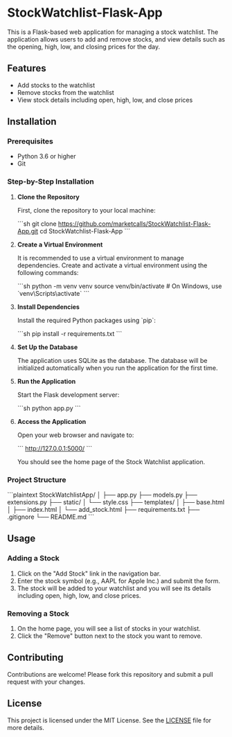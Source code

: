 
# StockWatchlist-Flask-App

This is a Flask-based web application for managing a stock watchlist. The application allows users to add and remove stocks, and view details such as the opening, high, low, and closing prices for the day.

## Features

- Add stocks to the watchlist
- Remove stocks from the watchlist
- View stock details including open, high, low, and close prices

## Installation

### Prerequisites

- Python 3.6 or higher
- Git

### Step-by-Step Installation

1. **Clone the Repository**

   First, clone the repository to your local machine:

   \`\`\`sh
   git clone https://github.com/marketcalls/StockWatchlist-Flask-App.git
   cd StockWatchlist-Flask-App
   \`\`\`

2. **Create a Virtual Environment**

   It is recommended to use a virtual environment to manage dependencies. Create and activate a virtual environment using the following commands:

   \`\`\`sh
   python -m venv venv
   source venv/bin/activate  # On Windows, use \`venv\Scripts\activate\`
   \`\`\`

3. **Install Dependencies**

   Install the required Python packages using \`pip\`:

   \`\`\`sh
   pip install -r requirements.txt
   \`\`\`

4. **Set Up the Database**

   The application uses SQLite as the database. The database will be initialized automatically when you run the application for the first time.

5. **Run the Application**

   Start the Flask development server:

   \`\`\`sh
   python app.py
   \`\`\`

6. **Access the Application**

   Open your web browser and navigate to:

   \`\`\`
   http://127.0.0.1:5000/
   \`\`\`

   You should see the home page of the Stock Watchlist application.

### Project Structure

\`\`\`plaintext
StockWatchlistApp/
│
├── app.py
├── models.py
├── extensions.py
├── static/
│   └── style.css
├── templates/
│   ├── base.html
│   ├── index.html
│   └── add_stock.html
├── requirements.txt
├── .gitignore
└── README.md
\`\`\`

## Usage

### Adding a Stock

1. Click on the "Add Stock" link in the navigation bar.
2. Enter the stock symbol (e.g., AAPL for Apple Inc.) and submit the form.
3. The stock will be added to your watchlist and you will see its details including open, high, low, and close prices.

### Removing a Stock

1. On the home page, you will see a list of stocks in your watchlist.
2. Click the "Remove" button next to the stock you want to remove.

## Contributing

Contributions are welcome! Please fork this repository and submit a pull request with your changes.

## License

This project is licensed under the MIT License. See the [LICENSE](LICENSE.md) file for more details.
